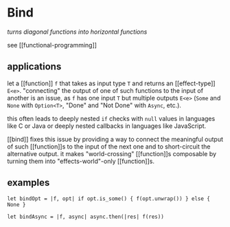 # Bind

_turns diagonal functions into horizontal functions_

see [[functional-programming]]

## applications

let a [[function]] `f` that takes as input type `T` and returns an [[effect-type]] `E<e>`. "connecting" the output of one of such functions to the input of another is an issue, as `f` has one input `T` but multiple outputs `E<e>` (`Some` and `None` with `Option<T>`, "Done" and "Not Done" with `Async`, etc.).

this often leads to deeply nested `if` checks with `null` values in languages like C or Java or deeply nested callbacks in languages like JavaScript.

[[bind]] fixes this issue by providing a way to connect the meaningful output of such [[function]]s to the input of the next one and to short-circuit the alternative output. it makes "world-crossing" [[function]]s composable by turning them into "effects-world"-only [[function]]s.

## examples

`let bindOpt = |f, opt| if opt.is_some() { f(opt.unwrap()) } else { None }`

`let bindAsync = |f, async| async.then(|res| f(res))`

